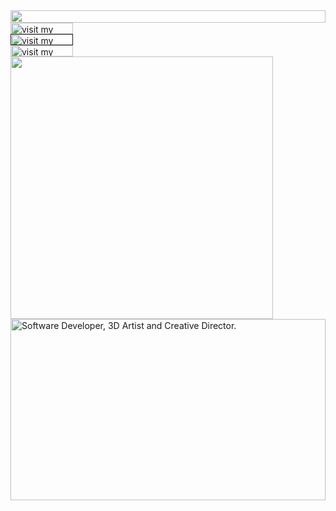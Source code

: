 <picture>
  <source media="(prefers-color-scheme: dark)" srcset="https://cr-eative-dev.wild-mud-eaff.workers.dev/?section=top&theme=dark">
  <img src="https://cr-eative-dev.wild-mud-eaff.workers.dev/?section=top&theme=light" width="100%" height="20" align="left">
</picture>
<a href="https://github.com/cr-eative-dev" target="_blank">
  <picture>
    <source media="(prefers-color-scheme: dark)" srcset="https://cr-eative-dev.wild-mud-eaff.workers.dev/?section=link-github&theme=dark" label="Visit">
    <img src="https://cr-eative-dev.wild-mud-eaff.workers.dev/?section=link-github&theme=light&i=0" alt="visit my GitHub" width="100" height="18px" align="left">
  </picture>
</a>
<img src="data:null;," width="100%" height="0" align="left" alt="">
<a href="" target="_blank">
  <picture>
    <source media="(prefers-color-scheme: dark)" srcset="https://cr-eative-dev.wild-mud-eaff.workers.dev/?section=link-linkedin&theme=dark">
    <img src="https://cr-eative-dev.wild-mud-eaff.workers.dev/?section=link-linkedin&theme=light&i=1" alt="visit my Linkedin profile" width="100" height="18" align="left">
  </picture>
</a>
<img src="data:null;," width="100%" height="0" align="left" alt="">
<a href="https://github.com/cr-eative-dev?tab=repositories" target="_blank">
  <picture>
    <source media="(prefers-color-scheme: dark)" srcset="https://cr-eative-dev.wild-mud-eaff.workers.dev/?section=link-repositories&theme=dark">
    <img src="https://cr-eative-dev.wild-mud-eaff.workers.dev/?section=link-repositories&theme=light&i=2" alt="visit my Repositories" width="100" height="18" align="left">
  </picture>
</a>
<img src="data:null;," width="100%" height="0" align="left" alt="">
<picture>
  <source media="(prefers-color-scheme: dark)" srcset="https://cr-eative-dev.wild-mud-eaff.workers.dev/?section=fallback&theme=dark">
  <img src="https://cr-eative-dev.wild-mud-eaff.workers.dev/?section=fallback&theme=light" alt="" width="420" align="left">
</picture>
<picture>
  <source media="(prefers-color-scheme: dark)" srcset="https://cr-eative-dev.wild-mud-eaff.workers.dev/?section=main&theme=dark">
  <img src="https://cr-eative-dev.wild-mud-eaff.workers.dev/?section=main&theme=light" alt="Software Developer, 3D Artist and Creative Director." width="100%" height="290" align="left">
</picture>
